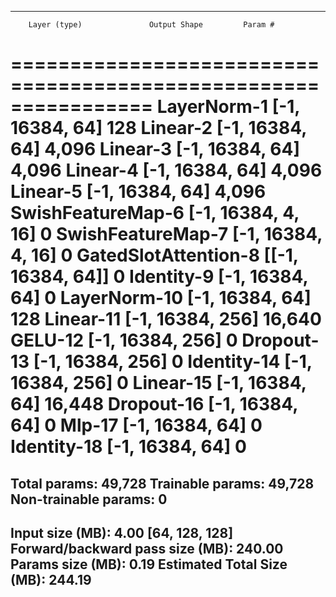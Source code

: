 ----------------------------------------------------------------
        Layer (type)               Output Shape         Param #
================================================================
         LayerNorm-1            [-1, 16384, 64]             128
            Linear-2            [-1, 16384, 64]           4,096
            Linear-3            [-1, 16384, 64]           4,096
            Linear-4            [-1, 16384, 64]           4,096
            Linear-5            [-1, 16384, 64]           4,096
   SwishFeatureMap-6         [-1, 16384, 4, 16]               0
   SwishFeatureMap-7         [-1, 16384, 4, 16]               0
GatedSlotAttention-8          [[-1, 16384, 64]]               0
          Identity-9            [-1, 16384, 64]               0
        LayerNorm-10            [-1, 16384, 64]             128
           Linear-11           [-1, 16384, 256]          16,640
             GELU-12           [-1, 16384, 256]               0
          Dropout-13           [-1, 16384, 256]               0
         Identity-14           [-1, 16384, 256]               0
           Linear-15            [-1, 16384, 64]          16,448
          Dropout-16            [-1, 16384, 64]               0
              Mlp-17            [-1, 16384, 64]               0
         Identity-18            [-1, 16384, 64]               0
================================================================
Total params: 49,728
Trainable params: 49,728
Non-trainable params: 0
----------------------------------------------------------------
Input size (MB): 4.00 [64, 128, 128]
Forward/backward pass size (MB): 240.00
Params size (MB): 0.19
Estimated Total Size (MB): 244.19
----------------------------------------------------------------